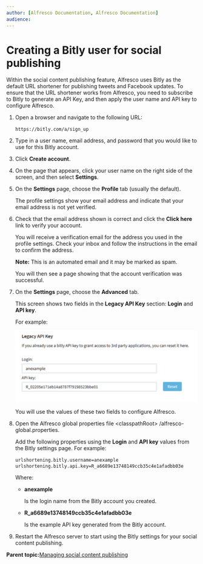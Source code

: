 ```yaml
---
author: [Alfresco Documentation, Alfresco Documentation]
audience: 
---
```


# Creating a Bitly user for social publishing

Within the social content publishing feature, Alfresco uses Bitly as the default URL shortener for publishing tweets and Facebook updates. To ensure that the URL shortener works from Alfresco, you need to subscribe to Bitly to generate an API Key, and then apply the user name and API key to configure Alfresco.

1.  Open a browser and navigate to the following URL:

    ```
    https://bitly.com/a/sign_up
    ```

2.  Type in a user name, email address, and password that you would like to use for this Bitly account.

3.  Click **Create account**.

4.  On the page that appears, click your user name on the right side of the screen, and then select **Settings**.

5.  On the **Settings** page, choose the **Profile** tab \(usually the default\).

    The profile settings show your email address and indicate that your email address is not yet verified.

6.  Check that the email address shown is correct and click the **Click here** link to verify your account.

    You will receive a verification email for the address you used in the profile settings. Check your inbox and follow the instructions in the email to confirm the address.

    **Note:** This is an automated email and it may be marked as spam.

    You will then see a page showing that the account verification was successful.

7.  On the **Settings** page, choose the **Advanced** tab.

    This screen shows two fields in the **Legacy API Key** section: **Login** and **API key**.

    For example:

    ![](../images/bitly_APIKey.png)

    You will use the values of these two fields to configure Alfresco.

8.  Open the Alfresco global properties file <classpathRoot\> /alfresco-global.properties.

    Add the following properties using the **Login** and **API key** values from the Bitly settings page. For example:

    ```
    urlshortening.bitly.username=anexample
    urlshortening.bitly.api.key=R_a6689e13748149ccb35c4e1afadbb03e
    ```

    Where:

    -   **anexample**

        Is the login name from the Bitly account you created.

    -   **R\_a6689e13748149ccb35c4e1afadbb03e**

        Is the example API key generated from the Bitly account.

9.  Restart the Alfresco server to start using the Bitly settings for your social content publishing.


**Parent topic:**[Managing social content publishing](../concepts/adminconsole-channelsman-intro.md)

